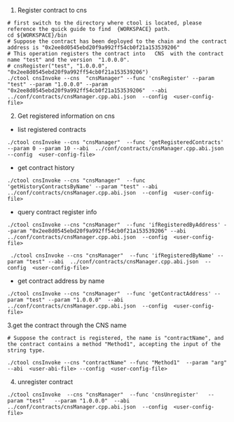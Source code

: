 1. Register contract to cns

```shell
# first switch to the directory where ctool is located, please reference the quick guide to find  {WORKSPACE} path.
cd ${WORKSPACE}/bin
# Suppose the contract has been deployed to the chain and the contract address is "0x2ee8d0545ebd20f9a992ff54cb0f21a153539206"
# This operation registers the contract into   CNS  with the contract name "test" and the version  "1.0.0.0".
# cnsRegister("test", "1.0.0.0", "0x2ee8d0545ebd20f9a992ff54cb0f21a153539206")
./ctool cnsInvoke --cns  "cnsManager" --func 'cnsRegister' --param "test" --param "1.0.0.0" --param "0x2ee8d0545ebd20f9a992ff54cb0f21a153539206"  --abi  ../conf/contracts/cnsManager.cpp.abi.json  --config  <user-config-file>
```

2. Get registered information on cns
+ list registered contracts

```shell
./ctool cnsInvoke --cns "cnsManager"  --func 'getRegisteredContracts' --param 0 --param 10 --abi  ../conf/contracts/cnsManager.cpp.abi.json  --config  <user-config-file>
```
+ get contract history

```shell
./ctool cnsInvoke --cns "cnsManager"  --func 'getHistoryContractsByName' --param "test" --abi  ../conf/contracts/cnsManager.cpp.abi.json  --config  <user-config-file>
```
+ query contract register info

```shell
./ctool cnsInvoke --cns "cnsManager"  --func 'ifRegisteredByAddress' --param "0x2ee8d0545ebd20f9a992ff54cb0f21a153539206" --abi  ../conf/contracts/cnsManager.cpp.abi.json  --config  <user-config-file>
```

```shell
 ./ctool cnsInvoke --cns "cnsManager"  --func 'ifRegisteredByName' --param "test" --abi  ../conf/contracts/cnsManager.cpp.abi.json  --config  <user-config-file>
```
+ get contract address by name

```shell
./ctool cnsInvoke --cns "cnsManager"  --func 'getContractAddress' --param "test" --param "1.0.0.0"  --abi  ../conf/contracts/cnsManager.cpp.abi.json  --config  <user-config-file>
```

3.get the contract through the CNS name

```shell
# Suppose the contract is registered, the name is "contractName", and the contract contains a method "Method1", accepting the input of the string type.

./ctool cnsInvoke --cns "contractName" --func "Method1"  --param "arg" --abi  <user-abi-file> --config  <user-config-file>
```

4. unregister contract

```shell
./ctool cnsInvoke  --cns "cnsManager"  --func 'cnsUnregister'   --param "test"   --param "1.0.0.0"  --abi  ../conf/contracts/cnsManager.cpp.abi.json  --config  <user-config-file>
```



